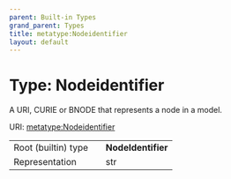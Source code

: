 ```yaml
---
parent: Built-in Types
grand_parent: Types
title: metatype:Nodeidentifier
layout: default
---
```


# Type: Nodeidentifier


A URI, CURIE or BNODE that represents a node in a model.

URI: [metatype:Nodeidentifier](https://biolink.github.io/biolinkml/docs/types/Nodeidentifier)

|  |  |  |
| --- | --- | --- |
| Root (builtin) type | | **NodeIdentifier** |
| Representation | | str |
